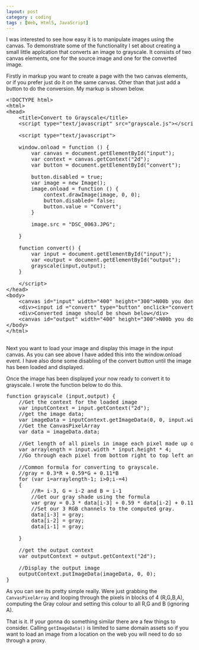 ```yaml
---
layout: post
category : coding
tags : [Web, Html5, JavaScript]
---
```


I was interested to see how easy it is to manipulate images using the canvas. To demonstrate some of the functionality I set about creating a small little applcation that converts an image to grayscale. It consists of two canvas elements, one for the source image and one for the converted image.


Firstly in markup you want to create a page with the two canvas elements, or if you prefer just do it on the same canvas. Other than that just add a button to do the conversion. My markup is shown below.

<pre>
&lt;!DOCTYPE html&gt;
&lt;html&gt;
&lt;head&gt;
	&lt;title&gt;Convert to Grayscale&lt;/title&gt;
	&lt;script type="text/javascript" src="grayscale.js"&gt;&lt;/script&gt;
	
	&lt;script type="text/javascript"&gt;

	window.onload = function () {
		var canvas = document.getElementById("input");
		var context = canvas.getContext("2d");
		var button = document.getElementById("convert");
		
		button.disabled = true;
		var image = new Image();
		image.onload = function () {
			context.drawImage(image, 0, 0);
			button.disabled= false;
			button.value = "Convert";
		}
		
		image.src = "DSC_0063.JPG";
		
	}
	
	function convert() {
		var input = document.getElementById("input");
		var &lt;output = document.getElementById("output");
		grayscale(input,output);
	}

	&lt;/script&gt;
&lt;/head&gt;
&lt;body&gt;
	&lt;canvas id="input" width="400" height="300"&gt;N00b you dont have a browser that supports this.&lt;/canvas&gt;
	&lt;div&gt;&lt;input id ="convert" type="button" onclick="convert()" value="Loading..."/&gt;&lt;/div&gt;
	&lt;div&gt;Converted image should be shown below&lt;/div&gt;
	&lt;canvas id="output" width="400" height="300"&gt;N00b you dont have a browser that supports this.&lt;/canvas&gt;
&lt;/body&gt;
&lt;/html&gt;
	
</pre>

Next you want to load your image and display this image in the input canvas. As you can see above I have added this into the window.onload event. I have also done some disabling of the convert button until the image has been loaded and displayed.

Once the image has been displayed your now ready to convert it to grayscale. I wrote the function below to do this.

<pre>
function grayscale (input,output) {
	//Get the context for the loaded image
	var inputContext = input.getContext("2d");
	//get the image data;
	var imageData = inputContext.getImageData(0, 0, input.width, input.height);
	//Get the CanvasPixelArray 
	var data = imageData.data;
	
	//Get length of all pixels in image each pixel made up of 4 elements for each pixel, one for Red, Green, Blue and Alpha
	var arraylength = input.width * input.height * 4;
	//Go through each pixel from bottom right to top left and alter to its gray equiv
	
    //Common formula for converting to grayscale.
	//gray = 0.3*R + 0.59*G + 0.11*B 
	for (var i=arraylength-1; i&gt;0;i-=4)
	{
		//R= i-3, G = i-2 and B = i-1
		//Get our gray shade using the formula
		var gray = 0.3 * data[i-3] + 0.59 * data[i-2] + 0.11 * data[i-1];
		//Set our 3 RGB channels to the computed gray.
		data[i-3] = gray;
		data[i-2] = gray;
		data[i-1] = gray;
	
	}
	
	//get the output context
	var outputContext = output.getContext("2d");
	
	//Display the output image
	outputContext.putImageData(imageData, 0, 0);
}
</pre>

As you can see its pretty simple really. Were just grabbing the <code>CanvasPixelArray</code> and looping through the pixels in blocks of 4 (R,G,B,A), computing the Gray colour and setting this colour to all R,G and B (ignoring A). 

That is it. If your gonna do something similar there are a few things to consider. Calling <code>getImageData()</code> is limited to same domain assets so if you want to load an image from a location on the web you will need to do so through a proxy.
